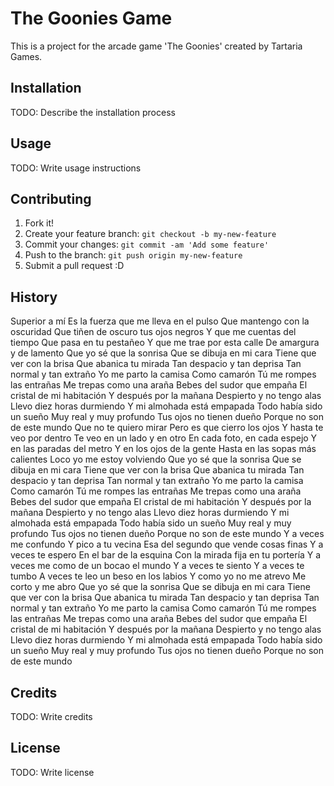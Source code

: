 # The Goonies Game

This is a project for the arcade game 'The Goonies' created by Tartaria Games. 
## Installation
TODO: Describe the installation process
## Usage
TODO: Write usage instructions
## Contributing
1. Fork it!
2. Create your feature branch: `git checkout -b my-new-feature`
3. Commit your changes: `git commit -am 'Add some feature'`
4. Push to the branch: `git push origin my-new-feature`
5. Submit a pull request :D
## History
Superior a mí
Es la fuerza que me lleva en el pulso
Que mantengo con la oscuridad
Que tiñen de oscuro tus ojos negros
Y que me cuentas del tiempo
Que pasa en tu pestañeo
Y que me trae por esta calle
De amargura y de lamento
Que yo sé que la sonrisa
Que se dibuja en mi cara
Tiene que ver con la brisa
Que abanica tu mirada
Tan despacio y tan deprisa
Tan normal y tan extraño
Yo me parto la camisa
Como camarón
Tú me rompes las entrañas
Me trepas como una araña
Bebes del sudor que empaña
El cristal de mi habitación
Y después por la mañana
Despierto y no tengo alas
Llevo diez horas durmiendo
Y mi almohada está empapada
Todo había sido un sueño
Muy real y muy profundo
Tus ojos no tienen dueño
Porque no son de este mundo
Que no te quiero mirar
Pero es que cierro los ojos
Y hasta te veo por dentro
Te veo en un lado y en otro
En cada foto, en cada espejo
Y en las paradas del metro
Y en los ojos de la gente
Hasta en las sopas más calientes
Loco yo me estoy volviendo
Que yo sé que la sonrisa
Que se dibuja en mi cara
Tiene que ver con la brisa
Que abanica tu mirada
Tan despacio y tan deprisa
Tan normal y tan extraño
Yo me parto la camisa
Como camarón
Tú me rompes las entrañas
Me trepas como una araña
Bebes del sudor que empaña
El cristal de mi habitación
Y después por la mañana
Despierto y no tengo alas
Llevo diez horas durmiendo
Y mi almohada está empapada
Todo había sido un sueño
Muy real y muy profundo
Tus ojos no tienen dueño
Porque no son de este mundo
Y a veces me confundo
Y pico a tu vecina
Esa del segundo que vende cosas finas
Y a veces te espero
En el bar de la esquina
Con la mirada fija en tu portería
Y a veces me como de un bocao el mundo
Y a veces te siento
Y a veces te tumbo
A veces te leo un beso en los labios
Y como yo no me atrevo
Me corto y me abro
Que yo sé que la sonrisa
Que se dibuja en mi cara
Tiene que ver con la brisa
Que abanica tu mirada
Tan despacio y tan deprisa
Tan normal y tan extraño
Yo me parto la camisa
Como camarón
Tú me rompes las entrañas
Me trepas como una araña
Bebes del sudor que empaña
El cristal de mi habitación
Y después por la mañana
Despierto y no tengo alas
Llevo diez horas durmiendo
Y mi almohada está empapada
Todo había sido un sueño
Muy real y muy profundo
Tus ojos no tienen dueño
Porque no son de este mundo
## Credits
TODO: Write credits
## License
TODO: Write license
